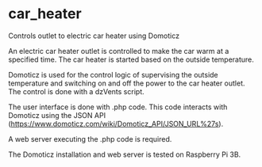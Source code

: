 # car_heater
Controls outlet to electric car heater using Domoticz

An electric car heater outlet is controlled to make the car warm at a specified time.
The car heater is started based on the outside temperature.

Domoticz is used for the control logic of supervising the outside temperature and
switching on and off the power to the car heater outlet. The control is done with
a dzVents script.

The user interface is done with .php code. This code interacts with Domoticz using
the JSON API (https://www.domoticz.com/wiki/Domoticz_API/JSON_URL%27s).

A web server executing the .php code is required.

The Domoticz installation and web server is tested on Raspberry Pi 3B.




